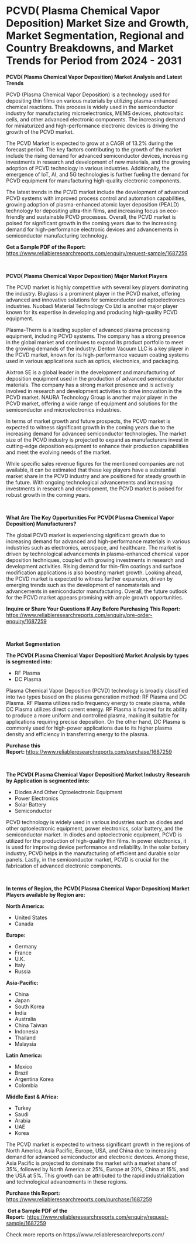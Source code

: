 <p><h1>PCVD( Plasma Chemical Vapor Deposition) Market Size and Growth, Market Segmentation, Regional and Country Breakdowns, and Market Trends for Period from 2024 -  2031</h1></p><p><strong>PCVD( Plasma Chemical Vapor Deposition) Market Analysis and Latest Trends</strong></p>
<p><p>PCVD (Plasma Chemical Vapor Deposition) is a technology used for depositing thin films on various materials by utilizing plasma-enhanced chemical reactions. This process is widely used in the semiconductor industry for manufacturing microelectronics, MEMS devices, photovoltaic cells, and other advanced electronic components. The increasing demand for miniaturized and high-performance electronic devices is driving the growth of the PCVD market.</p><p>The PCVD Market is expected to grow at a CAGR of 13.2% during the forecast period. The key factors contributing to the growth of the market include the rising demand for advanced semiconductor devices, increasing investments in research and development of new materials, and the growing adoption of PCVD technology in various industries. Additionally, the emergence of IoT, AI, and 5G technologies is further fueling the demand for PCVD equipment for manufacturing high-quality electronic components.</p><p>The latest trends in the PCVD market include the development of advanced PCVD systems with improved process control and automation capabilities, growing adoption of plasma-enhanced atomic layer deposition (PEALD) technology for depositing ultra-thin films, and increasing focus on eco-friendly and sustainable PCVD processes. Overall, the PCVD market is poised for significant growth in the coming years due to the increasing demand for high-performance electronic devices and advancements in semiconductor manufacturing technology.</p></p>
<p><strong>Get a Sample PDF of the Report:&nbsp;</strong> <a href="https://www.reliableresearchreports.com/enquiry/request-sample/1687259">https://www.reliableresearchreports.com/enquiry/request-sample/1687259</a></p>
<p>&nbsp;</p>
<p><strong>PCVD( Plasma Chemical Vapor Deposition) Major Market Players</strong></p>
<p><p>The PCVD market is highly competitive with several key players dominating the industry. Bluglass is a prominent player in the PCVD market, offering advanced and innovative solutions for semiconductor and optoelectronics industries. Nuobadi Material Technology Co Ltd is another major player known for its expertise in developing and producing high-quality PCVD equipment.</p><p>Plasma-Therm is a leading supplier of advanced plasma processing equipment, including PCVD systems. The company has a strong presence in the global market and continues to expand its product portfolio to meet the growing demands of the industry. Denton Vacuum LLC is a key player in the PCVD market, known for its high-performance vacuum coating systems used in various applications such as optics, electronics, and packaging.</p><p>Aixtron SE is a global leader in the development and manufacturing of deposition equipment used in the production of advanced semiconductor materials. The company has a strong market presence and is actively involved in research and development activities to drive innovation in the PCVD market. NAURA Technology Group is another major player in the PCVD market, offering a wide range of equipment and solutions for the semiconductor and microelectronics industries.</p><p>In terms of market growth and future prospects, the PCVD market is expected to witness significant growth in the coming years due to the increasing demand for advanced semiconductor technologies. The market size of the PCVD industry is projected to expand as manufacturers invest in cutting-edge deposition equipment to enhance their production capabilities and meet the evolving needs of the market.</p><p>While specific sales revenue figures for the mentioned companies are not available, it can be estimated that these key players have a substantial market share in the PCVD industry and are positioned for steady growth in the future. With ongoing technological advancements and increasing investments in research and development, the PCVD market is poised for robust growth in the coming years.</p></p>
<p>&nbsp;</p>
<p><strong>What Are The Key Opportunities For PCVD( Plasma Chemical Vapor Deposition) Manufacturers?</strong></p>
<p><p>The global PCVD market is experiencing significant growth due to increasing demand for advanced and high-performance materials in various industries such as electronics, aerospace, and healthcare. The market is driven by technological advancements in plasma-enhanced chemical vapor deposition techniques, coupled with growing investments in research and development activities. Rising demand for thin-film coatings and surface modification applications is also boosting market growth. Looking ahead, the PCVD market is expected to witness further expansion, driven by emerging trends such as the development of nanomaterials and advancements in semiconductor manufacturing. Overall, the future outlook for the PCVD market appears promising with ample growth opportunities.</p></p>
<p><strong>Inquire or Share Your Questions If Any Before Purchasing This Report:</strong> <a href="https://www.reliableresearchreports.com/enquiry/pre-order-enquiry/1687259">https://www.reliableresearchreports.com/enquiry/pre-order-enquiry/1687259</a></p>
<p>&nbsp;</p>
<p><strong>Market Segmentation</strong></p>
<p><strong>The PCVD( Plasma Chemical Vapor Deposition) Market Analysis by types is segmented into:</strong></p>
<p><ul><li>RF Plasma</li><li>DC Plasma</li></ul></p>
<p><p>Plasma Chemical Vapor Deposition (PCVD) technology is broadly classified into two types based on the plasma generation method: RF Plasma and DC Plasma. RF Plasma utilizes radio frequency energy to create plasma, while DC Plasma utilizes direct current energy. RF Plasma is favored for its ability to produce a more uniform and controlled plasma, making it suitable for applications requiring precise deposition. On the other hand, DC Plasma is commonly used for high-power applications due to its higher plasma density and efficiency in transferring energy to the plasma.</p></p>
<p><strong>Purchase this Report:&nbsp;</strong><a href="https://www.reliableresearchreports.com/purchase/1687259">https://www.reliableresearchreports.com/purchase/1687259</a></p>
<p>&nbsp;</p>
<p><strong>The PCVD( Plasma Chemical Vapor Deposition) Market Industry Research by Application is segmented into:</strong></p>
<p><ul><li>Diodes And Other Optoelectronic Equipment</li><li>Power Electronics</li><li>Solar Battery</li><li>Semiconductor</li></ul></p>
<p><p>PCVD technology is widely used in various industries such as diodes and other optoelectronic equipment, power electronics, solar battery, and the semiconductor market. In diodes and optoelectronic equipment, PCVD is utilized for the production of high-quality thin films. In power electronics, it is used for improving device performance and reliability. In the solar battery industry, PCVD helps in the manufacturing of efficient and durable solar panels. Lastly, in the semiconductor market, PCVD is crucial for the fabrication of advanced electronic components.</p></p>
<p>&nbsp;</p>
<p><strong>In terms of Region, the PCVD( Plasma Chemical Vapor Deposition) Market Players available by Region are:</strong></p>
<p>
    <p> <strong> North America: </strong>
        <ul>
            <li>United States</li>
            <li>Canada</li>
        </ul>
        </p> 
    <p> <strong> Europe: </strong>
        <ul>
            <li>Germany</li>
            <li>France</li>
            <li>U.K.</li>
            <li>Italy</li>
            <li>Russia</li>
        </ul>
        </p> 
    <p> <strong> Asia-Pacific: </strong>
        <ul>
            <li>China</li>
            <li>Japan</li>
            <li>South Korea</li>
            <li>India</li>
            <li>Australia</li>
            <li>China Taiwan</li>
            <li>Indonesia</li>
            <li>Thailand</li>
            <li>Malaysia</li>
        </ul>
        </p> 
    <p> <strong> Latin America: </strong>
        <ul>
            <li>Mexico</li>
            <li>Brazil</li>
            <li>Argentina Korea</li>
            <li>Colombia</li>
        </ul>
        </p> 
    <p> <strong> Middle East & Africa: </strong>
        <ul>
            <li>Turkey</li>
            <li>Saudi</li>
            <li>Arabia</li>
            <li>UAE</li>
            <li>Korea</li>
        </ul>
    </p>
    </p>
<p><p>The PCVD market is expected to witness significant growth in the regions of North America, Asia Pacific, Europe, USA, and China due to increasing demand for advanced semiconductor and electronic devices. Among these, Asia Pacific is projected to dominate the market with a market share of 35%, followed by North America at 25%, Europe at 20%, China at 15%, and the USA at 5%. This growth can be attributed to the rapid industrialization and technological advancements in these regions.</p></p>
<p><strong>Purchase this Report: </strong><a href="https://www.reliableresearchreports.com/purchase/1687259">https://www.reliableresearchreports.com/purchase/1687259</a></p>
<p>&nbsp;<strong>Get a Sample PDF of the Report:&nbsp;&nbsp;</strong><a href="https://www.reliableresearchreports.com/enquiry/request-sample/1687259">https://www.reliableresearchreports.com/enquiry/request-sample/1687259</a></p>
<p><strong></strong></p>
<p>Check more reports on https://www.reliableresearchreports.com/</p>